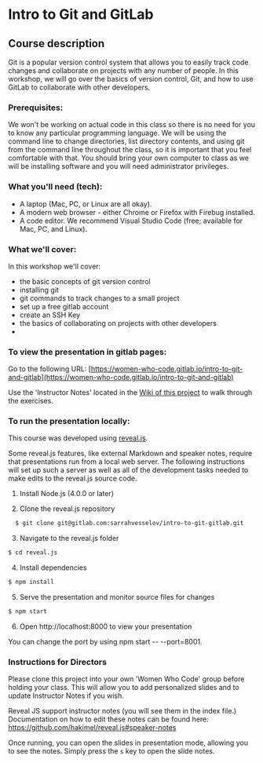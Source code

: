 # Intro to Git and GitLab


## Course description

Git is a popular version control system that allows you to easily track code changes and collaborate on projects with any number of people. In this workshop, we will go over the basics of version control, Git, and how to use GitLab to collaborate with other developers.

### Prerequisites:

We won't be working on actual code in this class so there is no need for you to know any particular programming language. We will be using the command line to change directories, list directory contents, and using git from the command line throughout the class, so it is important that you feel comfortable with that. You should bring your own computer to class as we will be installing software and you will need administrator privileges.


### What you'll need (tech):

 - A laptop (Mac, PC, or Linux are all okay).
 - A modern web browser - either Chrome or Firefox with Firebug installed.
 - A code editor. We recommend Visual Studio Code (free; available for Mac, PC, and Linux).


### What we'll cover:

In this workshop we'll cover:

 - the basic concepts of git version control
 - installing git
 - git commands to track changes to a small project
 - set up a free gitlab account
 - create an SSH Key
 - the basics of collaborating on projects with other developers
 - 

### To view the presentation in gitlab pages:

Go to the following URL: [https://women-who-code.gitlab.io/intro-to-git-and-gitlab](https://women-who-code.gitlab.io/intro-to-git-and-gitlab)

Use the 'Instructor Notes' located in the [Wiki of this project](https://gitlab.com/women-who-code/intro-to-git-and-gitlab/wikis/instructor-notes) to walk through the exercises.


### To run the presentation locally:

This course was developed using [reveal.js](https://github.com/hakimel/reveal.js/). 

Some reveal.js features, like external Markdown and speaker notes, require that presentations run from a local web server. The following instructions will set up such a server as well as all of the development tasks needed to make edits to the reveal.js source code.

1. Install Node.js (4.0.0 or later)

2. Clone the reveal.js repository

```sh
  $ git clone git@gitlab.com:sarrahvesselov/intro-to-git-gitlab.git
```

3. Navigate to the reveal.js folder

```sh
$ cd reveal.js
```

4. Install dependencies

```sh
$ npm install
```

5. Serve the presentation and monitor source files for changes

```sh
$ npm start
```

6. Open http://localhost:8000 to view your presentation

You can change the port by using npm start -- --port=8001.

### Instructions for Directors

Please clone this project into your own 'Women Who Code' group before holding your class. This will allow you to add personalized slides and to update Instructor Notes if you wish.

Reveal JS support instructor notes (you will see them in the index file.) Documentation on how to edit these notes can be found here: https://github.com/hakimel/reveal.js#speaker-notes

Once running, you can open the slides in presentation mode, allowing you to see the notes. Simply press the `s` key to open the slide notes.
